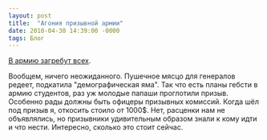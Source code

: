 ```yaml
---
layout: post
title:  "Агония призывной армии"
date: 2010-04-30 14:39:00 -0000
tags: Блог
---
```


<a href="http://palm.newsru.com/cinema/29apr2010/fisher.html">В армию загребут всех</a>. 

Вообщем, ничего неожиданного. Пушечное мясцо для генералов редеет, подкатила "демографическая яма". Так что есть планы гебсти в армию студентов, раз уж молодые папаши проглотили призыв. Особенно рады должны быть офицеры призывных комиссий. Когда шёл под призыв я, откосить стоило от 1000$. Нет, расценки нам не объявлялись, но призывники удивительным образом знали к кому идти и что нести. Интересно, сколько это стоит сейчас.